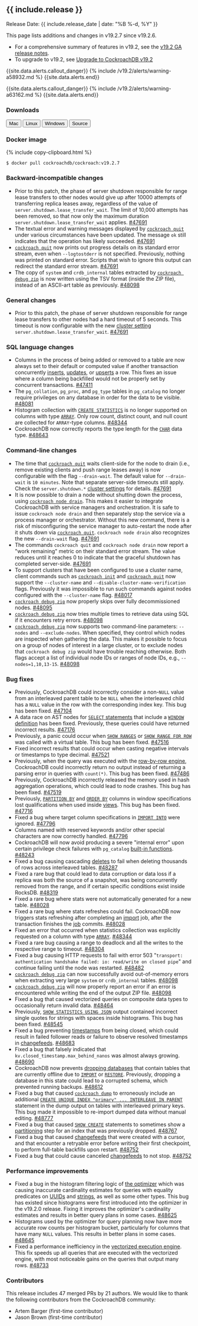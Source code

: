 <h2 id="{{ include.release | slugify }}">{{ include.release }}</h2>

Release Date: {{ include.release_date | date: "%B %-d, %Y" }}

This page lists additions and changes in v19.2.7 since v19.2.6.

- For a comprehensive summary of features in v19.2, see the [v19.2 GA release notes](v19.2.html#v19-2-0).
- To upgrade to v19.2, see [Upgrade to CockroachDB v19.2](../v19.2/upgrade-cockroach-version.html)

{{site.data.alerts.callout_danger}}
{% include /v19.2/alerts/warning-a58932.md %}
{{site.data.alerts.end}}

{{site.data.alerts.callout_danger}}
{% include /v19.2/alerts/warning-a63162.md %}
{{site.data.alerts.end}}

<h3 id="v19-2-7-downloads">Downloads</h3>

<div id="os-tabs" class="clearfix os-tabs_button-outline-primary">
    <a href="https://binaries.cockroachdb.com/cockroach-v19.2.7.darwin-10.9-amd64.tgz"><button id="mac" data-eventcategory="mac-binary-release-notes">Mac</button></a>
    <a href="https://binaries.cockroachdb.com/cockroach-v19.2.7.linux-amd64.tgz"><button id="linux" data-eventcategory="linux-binary-release-notes">Linux</button></a>
    <a href="https://binaries.cockroachdb.com/cockroach-v19.2.7.windows-6.2-amd64.zip"><button id="windows" data-eventcategory="windows-binary-release-notes">Windows</button></a>
    <a href="https://binaries.cockroachdb.com/cockroach-v19.2.7.src.tgz"><button id="source" data-eventcategory="source-release-notes">Source</button></a>
</div>

<h3 id="v19-2-7-docker-image">Docker image</h3>

{% include copy-clipboard.html %}
~~~shell
$ docker pull cockroachdb/cockroach:v19.2.7
~~~

<h3 id="v19-2-7-backward-incompatible-changes">Backward-incompatible changes</h3>

- Prior to this patch, the phase of server shutdown responsible for range lease transfers to other nodes would give up after 10000 attempts of transferring replica leases away, regardless of the value of `server.shutdown.lease_transfer_wait`. The limit of 10,000 attempts has been removed, so that now only the maximum duration `server.shutdown.lease_transfer_wait` applies. [#47691][#47691]
- The textual error and warning messages displayed by [`cockroach quit`](../v19.2/cockroach-quit.html) under various circumstances have been updated. The message `ok` still indicates that the operation has likely succeeded. [#47691][#47691]
- [`cockroach quit`](../v19.2/cockroach-quit.html) now prints out progress details on its standard error stream, even when `--logtostderr` is not specified. Previously, nothing was printed on standard error. Scripts that wish to ignore this output can redirect the standard error stream. [#47691][#47691]
- The copy of `system` and `crdb_internal` tables extracted by [`cockroach debug zip`](../v19.2/cockroach-debug-zip.html) is now written using the TSV format (inside the ZIP file), instead of an ASCII-art table as previously. [#48098][#48098]

<h3 id="v19-2-7-general-changes">General changes</h3>

- Prior to this patch, the phase of server shutdown responsible for range lease transfers to other nodes had a hard timeout of 5 seconds. This timeout is now configurable with the new [cluster setting](../v19.2/set-cluster-setting.html) `server.shutdown.lease_transfer_wait`. [#47691][#47691]

<h3 id="v19-2-7-sql-language-changes">SQL language changes</h3>

- Columns in the process of being added or removed to a table are now always set to their default or computed value if another transaction concurrently [inserts](../v19.2/insert.html), [updates](../v19.2/update.html), or [upserts](../v19.2/upsert.html) a row. This fixes an issue where a column being backfilled would not be properly set by concurrent transactions. [#47411][#47411]
- The `pg_collation`, `pg_proc`, and `pg_type` tables in `pg_catalog` no longer require privileges on any database in order for the data to be visible. [#48081][#48081]
- Histogram collection with [`CREATE STATISTICS`](../v19.2/create-statistics.html) is no longer supported on columns with type [`ARRAY`](../v19.2/array.html). Only row count, distinct count, and null count are collected for `ARRAY`-type columns. [#48344][#48344]
- CockroachDB now correctly reports the type length for the [`CHAR`](../v19.2/string.html) data type. [#48643][#48643]

<h3 id="v19-2-7-command-line-changes">Command-line changes</h3>

- The time that [`cockroach quit`](../v19.2/cockroach-quit.html) waits client-side for the node to drain (i.e., remove existing clients and push range leases away) is now configurable with the flag `--drain-wait`. The default value for `--drain-wait` is `10 minutes`. Note that separate server-side timeouts still apply. Check the `server.shutdown.*` [cluster settings](../v19.2/set-cluster-setting.html) for details. [#47691][#47691]
- It is now possible to drain a node without shutting down the process, using [`cockroach node drain`](../v19.2/cockroach-node.html). This makes it easier to integrate CockroachDB with service managers and orchestration. It is safe to issue `cockroach node drain` and then separately stop the service via a process manager or orchestrator. Without this new command, there is a risk of misconfiguring the service manager to auto-restart the node after it shuts down via [`cockroach quit`](../v19.2/cockroach-quit.html). `cockroach node drain` also recognizes the new `--drain-wait` flag. [#47691][#47691]
- The commands `cockroach quit` and `cockroach node drain` now report a "work remaining" metric on their standard error stream. The value reduces until it reaches 0 to indicate that the graceful shutdown has completed server-side. [#47691][#47691]
- To support clusters that have been configured to use a cluster name, client commands such as [`cockroach init`](../v19.2/cockroach-init.html) and [`cockroach quit`](../v19.2/cockroach-quit.html) now support the `--cluster-name` and `--disable-cluster-name-verification` flags. Previously it was impossible to run such commands against nodes configured with the `--cluster-name` flag. [#48017][#48017]
- [`cockroach debug zip`](../v19.2/cockroach-debug-zip.html) now properly skips over fully decommissioned nodes. [#48095][#48095]
- [`cockroach debug zip`](../v19.2/cockroach-debug-zip.html) now tries multiple times to retrieve data using SQL if it encounters retry errors. [#48098][#48098]
- [`cockroach debug zip`](../v19.2/cockroach-debug-zip.html) now supports two command-line parameters: `--nodes` and `--exclude-nodes`. When specified, they control which nodes are inspected when gathering the data. This makes it possible to focus on a group of nodes of interest in a large cluster, or to exclude nodes that `cockroach debug zip` would have trouble reaching otherwise. Both flags accept a list of individual node IDs or ranges of node IDs, e.g., `--nodes=1,10,13-15`. [#48098][#48098]

<h3 id="v19-2-7-bug-fixes">Bug fixes</h3>

- Previously, CockroachDB could incorrectly consider a non-`NULL` value from an interleaved parent table to be `NULL` when the interleaved child has a `NULL` value in the row with the corresponding index key. This bug has been fixed. [#47104][#47104]
- A data race on AST nodes for [`SELECT` statements](../v19.2/select-clause.html) that include a [`WINDOW` definition](../v19.2/window-functions.html#window-definitions) has been fixed. Previously, these queries could have returned incorrect results. [#47176][#47176]
- Previously, a panic could occur when [`SHOW RANGES`](../v19.2/show-ranges.html) or [`SHOW RANGE FOR ROW`](../v19.2/show-range-for-row.html) was called with a virtual table. This bug has been fixed. [#47516][#47516]
- Fixed incorrect results that could occur when casting negative intervals or timestamps to type decimal. [#47521][#47521]
- Previously, when the query was executed with the [row-by-row engine](../v19.2/vectorized-execution.html), CockroachDB could incorrectly return no output instead of returning a parsing error in queries with `count(*)`. This bug has been fixed. [#47486][#47486]
- Previously, CockroachDB incorrectly released the memory used in hash aggregation operations, which could lead to node crashes. This bug has been fixed. [#47519][#47519]
- Previously, [`PARTITION BY`](../v19.2/partition-by.html) and [`ORDER BY`](../v19.2/query-order.html) columns in window specifications lost qualifications when used inside [views](../v19.2/views.html). This bug has been fixed. [#47716][#47716]
- Fixed a bug where target column specifications in [`IMPORT INTO`](../v19.2/import-into.html) were ignored. [#47796][#47796]
- Columns named with reserved keywords and/or other special characters are now correctly handled. [#47796][#47796]
- CockroachDB will now avoid producing a severe "internal error" upon certain privilege check failures with `pg_catalog` [built-in functions](../v19.2/functions-and-operators.html). [#48243][#48243]
- Fixed a bug causing cascading [deletes](../v19.2/delete.html) to fail when deleting thousands of rows across interleaved tables. [#48287][#48287]
- Fixed a rare bug that could lead to data corruption or data loss if a replica was both the source of a snapshot, was being concurrently removed from the range, and if certain specific conditions exist inside RocksDB. [#48319][#48319]
- Fixed a rare bug where stats were not automatically generated for a new table. [#48028][#48028]
- Fixed a rare bug where stats refreshes could fail. CockroachDB now triggers stats refreshing after completing an [import](../v19.2/import.html) job, after the transaction finishes the [job](../v19.2/show-jobs.html) commits. [#48028][#48028]
- Fixed an error that occurred when statistics collection was explicitly requested on a column with type [`ARRAY`](../v19.2/array.html). [#48344][#48344]
- Fixed a rare bug causing a range to deadlock and all the writes to the respective range to timeout. [#48304][#48304]
- Fixed a bug causing HTTP requests to fail with error 503 "`transport: authentication handshake failed: io: read/write on closed pipe`" and continue failing until the node was restarted. [#48482][#48482]
- [`cockroach debug zip`](../v19.2/cockroach-debug-zip.html) can now successfully avoid out-of-memory errors when extracting very large `system` or `crdb_internal` tables. [#48098][#48098]
- [`cockroach debug zip`](../v19.2/cockroach-debug-zip.html) will now properly report an error if an error is encountered while writing the end of the output ZIP file. [#48098][#48098]
- Fixed a bug that caused vectorized queries on composite data types to occasionally return invalid data. [#48464][#48464]
- Previously, [`SHOW STATISTICS USING JSON`](../v19.2/show-statistics.html) output contained incorrect single quotes for strings with spaces inside histograms. This bug has been fixed. [#48545][#48545]
- Fixed a bug preventing [timestamps](../v19.2/timestamp.html) from being closed, which could result in failed follower reads or failure to observe resolved timestamps in [changefeeds](../v19.2/changefeed-for.html). [#48683][#48683]
- Fixed a bug that falsely indicated that `kv.closed_timestamp.max_behind_nanos` was almost always growing. [#48690][#48690]
- CockroachDB now prevents [dropping databases](../v19.2/drop-database.html) that contain tables that are currently offline due to [`IMPORT`](../v19.2/import.html) or [`RESTORE`](../v19.2/restore.html). Previously, dropping a database in this state could lead to a corrupted schema, which prevented running backups. [#48612][#48612]
- Fixed a bug that caused [`cockroach dump`](../v19.2/cockroach-dump.html) to erroneously include an additional [`CREATE UNIQUE INDEX "primary" ... INTERLEAVE IN PARENT`](../v19.2/create-index.html) statement in the dump output on tables with interleaved primary keys. This bug made it impossible to re-import dumped data without manual editing. [#48777][#48777]
- Fixed a bug that caused [`SHOW CREATE`](../v19.2/show-create.html) statements to sometimes show a [partitioning](../v19.2/partitioning.html) step for an index that was previously dropped. [#48767][#48767]
- Fixed a bug that caused [changefeeds](../v19.2/create-changefeed.html) that were created with a cursor, and that encounter a retryable error before writing their first checkpoint, to perform full-table backfills upon restart. [#48752][#48752]
- Fixed a bug that could cause canceled [changefeeds](../v19.2/create-changefeed.html) to not stop. [#48752][#48752]

<h3 id="v19-2-7-performance-improvements">Performance improvements</h3>

- Fixed a bug in the histogram filtering logic of [the optimizer](../v19.2/cost-based-optimizer.html) which was causing inaccurate cardinality estimates for queries with equality predicates on [UUIDs](../v19.2/uuid.html) and [strings](../v19.2/string.html), as well as some other types. This bug has existed since histograms were first introduced into the optimizer in the v19.2.0 release. Fixing it improves the optimizer's cardinality estimates and results in better query plans in some cases. [#48625][#48625]
- Histograms used by the optimizer for query planning now have more accurate row counts per histogram bucket, particularly for columns that have many `NULL` values. This results in better plans in some cases. [#48645][#48645]
- Fixed a performance inefficiency in the [vectorized execution engine](../v19.2/vectorized-execution.html). This fix speeds up all queries that are executed with the vectorized engine, with most noticeable gains on the queries that output many rows. [#48733][#48733]

<div class="release-note-contributors" markdown="1">

<h3 id="v19-2-7-contributors">Contributors</h3>

This release includes 47 merged PRs by 21 authors.
We would like to thank the following contributors from the CockroachDB community:

- Artem Barger (first-time contributor)
- Jason Brown (first-time contributor)

</div>

[#47104]: https://github.com/cockroachdb/cockroach/pull/47104
[#47176]: https://github.com/cockroachdb/cockroach/pull/47176
[#47411]: https://github.com/cockroachdb/cockroach/pull/47411
[#47486]: https://github.com/cockroachdb/cockroach/pull/47486
[#47516]: https://github.com/cockroachdb/cockroach/pull/47516
[#47519]: https://github.com/cockroachdb/cockroach/pull/47519
[#47521]: https://github.com/cockroachdb/cockroach/pull/47521
[#47665]: https://github.com/cockroachdb/cockroach/pull/47665
[#47691]: https://github.com/cockroachdb/cockroach/pull/47691
[#47716]: https://github.com/cockroachdb/cockroach/pull/47716
[#47796]: https://github.com/cockroachdb/cockroach/pull/47796
[#48017]: https://github.com/cockroachdb/cockroach/pull/48017
[#48028]: https://github.com/cockroachdb/cockroach/pull/48028
[#48081]: https://github.com/cockroachdb/cockroach/pull/48081
[#48095]: https://github.com/cockroachdb/cockroach/pull/48095
[#48098]: https://github.com/cockroachdb/cockroach/pull/48098
[#48243]: https://github.com/cockroachdb/cockroach/pull/48243
[#48287]: https://github.com/cockroachdb/cockroach/pull/48287
[#48304]: https://github.com/cockroachdb/cockroach/pull/48304
[#48319]: https://github.com/cockroachdb/cockroach/pull/48319
[#48344]: https://github.com/cockroachdb/cockroach/pull/48344
[#48464]: https://github.com/cockroachdb/cockroach/pull/48464
[#48482]: https://github.com/cockroachdb/cockroach/pull/48482
[#48545]: https://github.com/cockroachdb/cockroach/pull/48545
[#48612]: https://github.com/cockroachdb/cockroach/pull/48612
[#48625]: https://github.com/cockroachdb/cockroach/pull/48625
[#48643]: https://github.com/cockroachdb/cockroach/pull/48643
[#48645]: https://github.com/cockroachdb/cockroach/pull/48645
[#48683]: https://github.com/cockroachdb/cockroach/pull/48683
[#48690]: https://github.com/cockroachdb/cockroach/pull/48690
[#48733]: https://github.com/cockroachdb/cockroach/pull/48733
[#48752]: https://github.com/cockroachdb/cockroach/pull/48752
[#48767]: https://github.com/cockroachdb/cockroach/pull/48767
[#48777]: https://github.com/cockroachdb/cockroach/pull/48777
